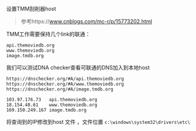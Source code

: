 设置TMM刮削器host

> 参考https://www.cnblogs.com/mc-r/p/15773202.html



TMM工作需要保持几个link的联通：

```shell
api.themoviedb.org
www.themoviedb.org
image.tmdb.org
```

我们可以测试DNA checker查看可联通的DNS加入到本地host

```
https://dnschecker.org/#A/api.themoviedb.org
https://dnschecker.org/#A/www.themoviedb.org
https://dnschecker.org/#A/image.tmdb.org
```

```
103.97.176.73	api.themoviedb.org
18.154.48.61	www.themoviedb.org
169.150.249.167	image.tmdb.org
```

将查询到的IP修改到host 文件 ，文件位置 `c:\windows\system32\drivers\etc\`